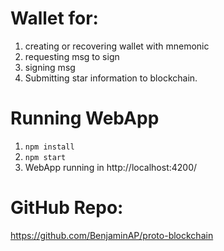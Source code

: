 # Wallet for:

1. creating or recovering wallet with mnemonic
2. requesting msg to sign
3. signing msg
4. Submitting star information to blockchain.

# Running WebApp

1. ```npm install```
2. ```npm start```
3. WebApp running in http://localhost:4200/

# GitHub Repo:
https://github.com/BenjaminAP/proto-blockchain
